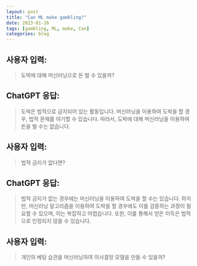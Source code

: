 ```yaml
---
layout: post
title: "Can ML make gambling?"
date: 2023-01-26
tags: [gambling, ML, make, Can]
categories: blog
---
```


## 사용자 입력:
> 도박에 대해 머신러닝으로 돈 벌 수 있을까?

## ChatGPT 응답:
> 도박은 법적으로 금지되어 있는 활동입니다. 머신러닝을 이용하여 도박을 할 경우, 법적 문제를 야기할 수 있습니다. 따라서, 도박에 대해 머신러닝을 이용하여 돈을 벌 수는 없습니다.


## 사용자 입력:
> 법적 금지가 없다면?

## ChatGPT 응답:
> 법적 금지가 없는 경우에는 머신러닝을 이용하여 도박을 할 수는 있습니다. 하지만, 머신러닝 알고리즘을 이용하여 도박을 할 경우에도 이를 검증하는 과정이 필요할 수 있으며, 이는 복잡하고 어렵습니다. 또한, 이를 통해서 얻은 이득은 법적으로 인정되지 않을 수 있습니다.


## 사용자 입력:
> 개인의 베팅 습관을 머신러닝하여 의사결정 모델을 만들 수 있을까?

